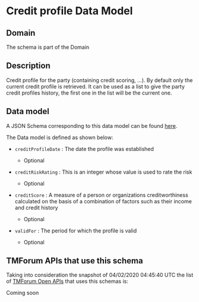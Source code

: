 # Credit profile Data Model

## Domain

The  schema is part of the  Domain

## Description

Credit profile for the party (containing credit scoring, ...). By default only the current credit profile  is retrieved. It can be used as a list to give the party credit profiles history, the first one in the list will be the current one.

## Data model

A JSON Schema corresponding to this data model can be found
[here](https://github.com/tmforum-rand/schemas/blob/candidates/Customer/CreditProfile.schema.json).

The Data model is defined as shown below:
- `creditProfileDate` : The date the profile was established

  - Optional

- `creditRiskRating` : This is an integer whose value is used to rate the risk

  - Optional

- `creditScore` : A measure of a person or organizations creditworthiness calculated on the basis of a combination of factors such as their income and credit history

  - Optional

- `validFor` : The period for which the profile is valid

  - Optional





## TMForum APIs that use this schema

Taking into consideration the snapshot of 04/02/2020 04:45:40 UTC the list of [TMForum Open APIs](https://www.tmforum.org/open-apis/) that uses this schemas is:

Coming soon